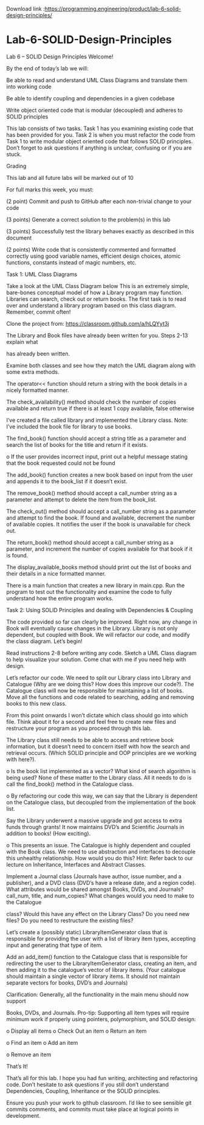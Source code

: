 Download link :https://programming.engineering/product/lab-6-solid-design-principles/


# Lab-6-SOLID-Design-Principles
Lab 6 – SOLID Design Principles
Welcome!

By the end of today’s lab we will:

Be able to read and understand UML Class Diagrams and translate them into working code

Be able to identify coupling and dependencies in a given codebase

Write object oriented code that is modular (decoupled) and adheres to SOLID principles

This lab consists of two tasks. Task 1 has you examining existing code that has been provided for you. Task 2 is when you must refactor the code from Task 1 to write modular object oriented code that follows SOLID principles. Don’t forget to ask questions if anything is unclear, confusing or if you are stuck.

Grading

This lab and all future labs will be marked out of 10

For full marks this week, you must:

(2 point) Commit and push to GitHub after each non-trivial change to your code

(3 points) Generate a correct solution to the problem(s) in this lab

(3 points) Successfully test the library behaves exactly as described in this document

(2 points) Write code that is consistently commented and formatted correctly using good variable names, efficient design choices, atomic functions, constants instead of magic numbers, etc.

Task 1: UML Class Diagrams

Take a look at the UML Class Diagram below This is an extremely simple, bare-bones conceptual model of how a Library program may function. Libraries can search, check out or return books. The first task is to read over and understand a library program based on this class diagram. Remember, commit often!



Clone the project from: https://classroom.github.com/a/hLQYyt3j

The Library and Book files have already been written for you. Steps 2-13 explain what

has already been written.

Examine both classes and see how they match the UML diagram along with some extra methods.

The operator<< function should return a string with the book details in a nicely formatted manner.

The check_availability() method should check the number of copies available and return true if there is at least 1 copy available, false otherwise

I’ve created a file called library and implemented the Library class. Note: I’ve included the book file for library to use books.

The find_book() function should accept a string title as a parameter and search the list of books for the title and return if it exists.

o If the user provides incorrect input, print out a helpful message stating that the book requested could not be found

The add_book() function creates a new book based on input from the user and appends it to the book_list if it doesn’t exist.

The remove_book() method should accept a call_number string as a parameter and attempt to delete the item from the book_list.

The check_out() method should accept a call_number string as a parameter and attempt to find the book. If found and available, decrement the number of available copies. It notifies the user if the book is unavailable for check out.

The return_book() method should accept a call_number string as a parameter, and increment the number of copies available for that book if it is found.

The display_available_books method should print out the list of books and their details in a nice formatted manner.

There is a main function that creates a new library in main.cpp. Run the program to test out the functionality and examine the code to fully understand how the entire program works.

Task 2: Using SOLID Principles and dealing with Dependencies & Coupling

The code provided so far can clearly be improved. Right now, any change in Book will eventually cause changes in the Library. Library is not only dependent, but coupled with Book. We will refactor our code, and modify the class diagram. Let’s begin!

Read instructions 2-8 before writing any code. Sketch a UML Class diagram to help visualize your solution. Come chat with me if you need help with design.

Let’s refactor our code. We need to split our Library class into Library and Catalogue (Why are we doing this? How does this improve our code?). The Catalogue class will now be responsible for maintaining a list of books. Move all the functions and code related to searching, adding and removing books to this new class.

From this point onwards I won’t dictate which class should go into which file. Think about it for a second and feel free to create new files and restructure your program as you proceed through this lab.

The Library class still needs to be able to access and retrieve book information, but it doesn’t need to concern itself with how the search and retrieval occurs. (Which SOLID principle and OOP principles are we working with here?).

o Is the book list implemented as a vector? What kind of search algorithm is being used? None of these matter to the Library class. All it needs to do is call the find_book() method in the Catalogue class.

o By refactoring our code this way, we can say that the Library is dependent on the Catalogue class, but decoupled from the implementation of the book list.

Say the Library underwent a massive upgrade and got access to extra funds through grants! It now maintains DVD’s and Scientific Journals in addition to books! (How exciting).

o This presents an issue. The Catalogue is highly dependent and coupled with the Book class. We need to use abstraction and interfaces to decouple this unhealthy relationship. How would you do this? Hint: Refer back to our lecture on Inheritance, Interfaces and Abstract Classes.

Implement a Journal class (Journals have author, issue number, and a publisher), and a DVD class (DVD’s have a release date, and a region code). What attributes would be shared amongst Books, DVDs, and Journals? call_num, title, and num_copies? What changes would you need to make to the Catalogue

class? Would this have any effect on the Library Class? Do you need new files? Do you need to restructure the existing files?

Let’s create a (possibly static) LibraryItemGenerator class that is responsible for providing the user with a list of library item types, accepting input and generating that type of item.

Add an add_item() function to the Catalogue class that is responsible for redirecting the user to the LibraryItemGenerator class, creating an item, and then adding it to the catalogue’s vector of library items. (Your catalogue should maintain a single vector of library items. It should not maintain separate vectors for books, DVD’s and Journals)

Clarification: Generally, all the functionality in the main menu should now support

Books, DVDs, and Journals. Pro-tip: Supporting all item types will require minimum work if properly using pointers, polymorphism, and SOLID design:

o Display all items o Check Out an item o Return an item

o Find an item o Add an item

o Remove an item

That’s It!

That’s all for this lab. I hope you had fun writing, architecting and refactoring code. Don’t hesitate to ask questions if you still don’t understand Dependencies, Coupling, Inheritance or the SOLID principles.

Ensure you push your work to github classroom. I’d like to see sensible git commits comments, and commits must take place at logical points in development.
